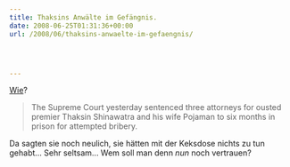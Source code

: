 ```yaml
---
title: Thaksins Anwälte im Gefängnis.
date: 2008-06-25T01:31:36+00:00
url: /2008/06/thaksins-anwaelte-im-gefaengnis/




---
```

[Wie][1]?

> The Supreme Court yesterday sentenced three attorneys for ousted premier Thaksin Shinawatra and his wife Pojaman to six months in prison for attempted bribery.

Da sagten sie noch neulich, sie hätten mit der Keksdose nichts zu tun gehabt... Sehr seltsam... Wem soll man denn _nun_ noch vertrauen?

 [1]: http://www.nationmultimedia.com/2008/06/26/headlines/headlines_30076552.php
